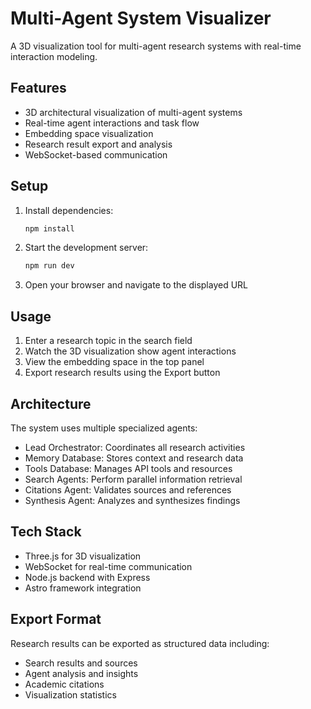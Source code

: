 # Multi-Agent System Visualizer

A 3D visualization tool for multi-agent research systems with real-time interaction modeling.

## Features

- 3D architectural visualization of multi-agent systems
- Real-time agent interactions and task flow
- Embedding space visualization
- Research result export and analysis
- WebSocket-based communication

## Setup

1. Install dependencies:
   ```bash
   npm install
   ```

2. Start the development server:
   ```bash
   npm run dev
   ```

3. Open your browser and navigate to the displayed URL

## Usage

1. Enter a research topic in the search field
2. Watch the 3D visualization show agent interactions
3. View the embedding space in the top panel
4. Export research results using the Export button

## Architecture

The system uses multiple specialized agents:
- Lead Orchestrator: Coordinates all research activities
- Memory Database: Stores context and research data  
- Tools Database: Manages API tools and resources
- Search Agents: Perform parallel information retrieval
- Citations Agent: Validates sources and references
- Synthesis Agent: Analyzes and synthesizes findings

## Tech Stack

- Three.js for 3D visualization
- WebSocket for real-time communication
- Node.js backend with Express
- Astro framework integration

## Export Format

Research results can be exported as structured data including:
- Search results and sources
- Agent analysis and insights
- Academic citations
- Visualization statistics
